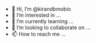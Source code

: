 - 👋 Hi, I’m @kirandbmobio
- 👀 I’m interested in ...
- 🌱 I’m currently learning ...
- 💞️ I’m looking to collaborate on ...
- 📫 How to reach me ...

<!---
kirandbmobio/kirandbmobio is a ✨ special ✨ repository because its `README.md` (this file) appears on your GitHub profile.
You can click the Preview link to take a look at your changes.
--->
